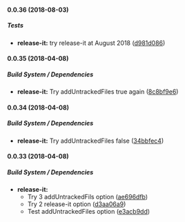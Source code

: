 #### 0.0.36 (2018-08-03)

##### Tests

* **release-it:**  try release-it at August 2018 ([d981d086](https://github.com/Kristinita/SashaReleaseItTesting/commit/d981d086439877b1393d1a6ba91bee35a7057b34))

#### 0.0.35 (2018-04-08)

##### Build System / Dependencies

* **release-it:**  Try addUntrackedFiles true again ([8c8bf9e6](https://github.com/Kristinita/SashaReleaseItTesting/commit/8c8bf9e62c2b582995b995a2ea289d94696b08a2))

#### 0.0.34 (2018-04-08)

##### Build System / Dependencies

* **release-it:**  Try addUntrackedFiles false ([34bbfec4](https://github.com/Kristinita/SashaReleaseItTesting/commit/34bbfec4ad0cad7af6a4126cdbb278f41a909fd3))

#### 0.0.33 (2018-04-08)

##### Build System / Dependencies

* **release-it:**
  *  Try 3 addUntrackedFils option ([ae696dfb](https://github.com/Kristinita/SashaReleaseItTesting/commit/ae696dfb3073d857d05bc78e1a7825e91340d6dd))
  *  Try 2 release-it option ([d3aa06a9](https://github.com/Kristinita/SashaReleaseItTesting/commit/d3aa06a930c72060dcc78931561e3021c8d06ee0))
  *  Test addUntrackedFiles option ([e3acb9dd](https://github.com/Kristinita/SashaReleaseItTesting/commit/e3acb9dda90faa1c6a5d3483c922f7017291fe4c))

